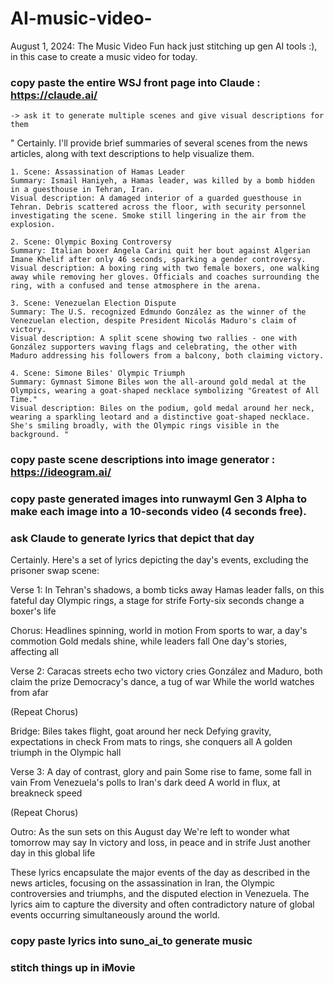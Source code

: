 # AI-music-video-

August 1, 2024: The Music Video
Fun hack just stitching up gen AI tools :), in this case to create a music video for today.

### copy paste the entire WSJ front page into Claude  : https://claude.ai/
    -> ask it to generate multiple scenes and give visual descriptions for them

" Certainly. I'll provide brief summaries of several scenes from the news articles, along with text descriptions to help visualize them.

    1. Scene: Assassination of Hamas Leader
    Summary: Ismail Haniyeh, a Hamas leader, was killed by a bomb hidden in a guesthouse in Tehran, Iran.
    Visual description: A damaged interior of a guarded guesthouse in Tehran. Debris scattered across the floor, with security personnel investigating the scene. Smoke still lingering in the air from the explosion.
    
    2. Scene: Olympic Boxing Controversy
    Summary: Italian boxer Angela Carini quit her bout against Algerian Imane Khelif after only 46 seconds, sparking a gender controversy.
    Visual description: A boxing ring with two female boxers, one walking away while removing her gloves. Officials and coaches surrounding the ring, with a confused and tense atmosphere in the arena.
    
    3. Scene: Venezuelan Election Dispute
    Summary: The U.S. recognized Edmundo González as the winner of the Venezuelan election, despite President Nicolás Maduro's claim of victory.
    Visual description: A split scene showing two rallies - one with González supporters waving flags and celebrating, the other with Maduro addressing his followers from a balcony, both claiming victory.
    
    4. Scene: Simone Biles' Olympic Triumph
    Summary: Gymnast Simone Biles won the all-around gold medal at the Olympics, wearing a goat-shaped necklace symbolizing "Greatest of All Time."
    Visual description: Biles on the podium, gold medal around her neck, wearing a sparkling leotard and a distinctive goat-shaped necklace. She's smiling broadly, with the Olympic rings visible in the background. "


### copy paste scene descriptions into image generator :  https://ideogram.ai/
### copy paste generated images into runwayml Gen 3 Alpha to make each image into a 10-seconds video (4 seconds free). 

### ask Claude to generate lyrics that depict that day
Certainly. Here's a set of lyrics depicting the day's events, excluding the prisoner swap scene:

Verse 1:
In Tehran's shadows, a bomb ticks away
Hamas leader falls, on this fateful day
Olympic rings, a stage for strife
Forty-six seconds change a boxer's life

Chorus:
Headlines spinning, world in motion
From sports to war, a day's commotion
Gold medals shine, while leaders fall
One day's stories, affecting all

Verse 2:
Caracas streets echo two victory cries
González and Maduro, both claim the prize
Democracy's dance, a tug of war
While the world watches from afar

(Repeat Chorus)

Bridge:
Biles takes flight, goat around her neck
Defying gravity, expectations in check
From mats to rings, she conquers all
A golden triumph in the Olympic hall

Verse 3:
A day of contrast, glory and pain
Some rise to fame, some fall in vain
From Venezuela's polls to Iran's dark deed
A world in flux, at breakneck speed

(Repeat Chorus)

Outro:
As the sun sets on this August day
We're left to wonder what tomorrow may say
In victory and loss, in peace and in strife
Just another day in this global life

These lyrics encapsulate the major events of the day as described in the news articles, focusing on the assassination in Iran, the Olympic controversies and triumphs, and the disputed election in Venezuela. The lyrics aim to capture the diversity and often contradictory nature of global events occurring simultaneously around the world.

### copy paste lyrics into suno_ai_to generate music
### stitch things up in iMovie
